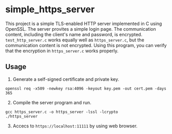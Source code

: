 # simple_https_server

This project is a simple TLS-enabled HTTP server implemented in C using OpenSSL. The server provites a simple login page. The communication content, including the client's name and password, is encrypted. <br>
`test_http_server.c` works equally well as `https_server.c`, but the communication content is not encrypted. Using this program, you can verify that the encryption in `https_server.c`  works properly.   

## Usage
1. Generate a self-signed certificate and private key.
```
openssl req -x509 -newkey rsa:4096 -keyout key.pem -out cert.pem -days 365
```

2. Compile the server program and run.
```
gcc https_server.c -o https_server -lssl -lcrypto
./https_server
```

3. Accecs to `https://localhost:11111` by using web browser.
